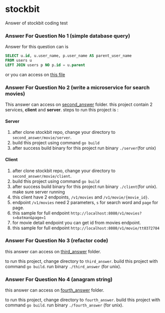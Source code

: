 # stockbit
Answer of stockbit coding test

### Answer For Question No 1 (simple database query)

Answer for this question can is 

```sql
SELECT u.id, u.user_name, p.user_name AS parent_user_name
FROM users u
LEFT JOIN users p NO p.id = u.parent
``` 

or you can access on [this file](https://github.com/muhammadaser/stockbit/blob/main/first_answer/query.sql)


### Answer For Question No 2 (write a microservice for search movies)

This answer can access on [second_answer](https://github.com/muhammadaser/stockbit/tree/main/second_answer/movie) folder.
this project contain 2 services, **client** and **server**. 
steps to run this project is :

#### Server

1. after clone stockbit repo, change your directory to `second_answer/movie/server`.
2. build this project using command `go build`
3. after success build binary for this project run binary `./server`(for unix)

#### Client

1. after clone stockbit repo, change your directory to `second_answer/movie/client`.
2. build this project using command `go build`
3. after success build binary for this project run binary `./client`(for unix). make sure server running
4. this client have 2 endpoints, `/v1/movies` and `/v1/movie/{movie_id}`.
5. endpoint `/v1/movies` need 2 parameters, `s` for search word and `page` for page.
6. this sample for full endpoint `http://localhost:8080/v1/movies?s=batman&page=1`
7. for movie detail endpoint you can get id from movies endpoint.
8. this sample for full endpoint `http://localhost:8080/v1/movie/tt0372784`


### Answer For Question No 3 (refactor code)

this answer can access on [third_answer](https://github.com/muhammadaser/stockbit/tree/main/third_answer) folder.

to run this project, change directory to `third_answer`. build this project with command `go build`.
run binary `./third_answer` (for unix).


### Answer For Question No 4 (anagram string)

this answer can access on [fourth_answer](https://github.com/muhammadaser/stockbit/tree/main/fourth_answer) folder.

to run this project, change directory to `fourth_answer`. build this project with command `go build`.
run binary `./fourth_answer` (for unix).

